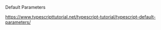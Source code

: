 Default Parameters


https://www.typescripttutorial.net/typescript-tutorial/typescript-default-parameters/